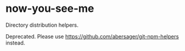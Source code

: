 # now-you-see-me

Directory distribution helpers.

Deprecated. Please use https://github.com/abersager/git-npm-helpers instead.
